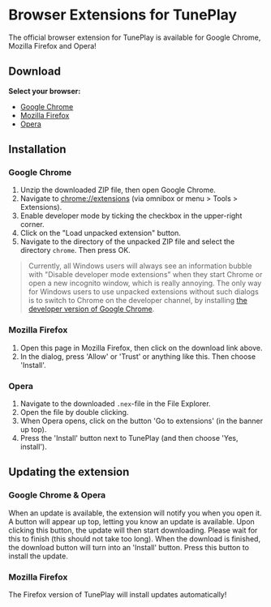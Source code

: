 # Browser Extensions for TunePlay

The official browser extension for TunePlay is available for Google Chrome, Mozilla Firefox and Opera!

## Download

**Select your browser:**
* [Google Chrome](https://github.com/FreekBes/tuneplay-extensions/archive/master.zip)
* [Mozilla Firefox](https://www.tuneplay.net/downloads/tuneplay-for-firefox.xpi)
* [Opera](https://www.tuneplay.net/downloads/tuneplay-for-opera.nex)


## Installation

### Google Chrome
1. Unzip the downloaded ZIP file, then open Google Chrome.
2. Navigate to [chrome://extensions](chrome://extensions) (via omnibox or menu > Tools > Extensions).
3. Enable developer mode by ticking the checkbox in the upper-right corner.
4. Click on the "Load unpacked extension" button.
5. Navigate to the directory of the unpacked ZIP file and select the directory `chrome`. Then press OK.

> Currently, all Windows users will always see an information bubble with "Disable developer mode extensions" when they start Chrome or open a new incognito window, which is really annoying. The only way for Windows users to use unpacked extensions without such dialogs is to switch to Chrome on the developer channel, by installing [the developer version of Google Chrome](https://www.google.com/chrome/browser/index.html?extra=devchannel#eula).

### Mozilla Firefox
1. Open this page in Mozilla Firefox, then click on the download link above.
2. In the dialog, press 'Allow' or 'Trust' or anything like this. Then choose 'Install'.

### Opera
1. Navigate to the downloaded `.nex`-file in the File Explorer.
2. Open the file by double clicking.
3. When Opera opens, click on the button 'Go to extensions' (in the banner up top).
4. Press the 'Install' button next to TunePlay (and then choose 'Yes, install').


## Updating the extension

### Google Chrome & Opera
When an update is available, the extension will notify you when you open it. A button will appear up top, letting you know an update is available. Upon clicking this button, the update will then start downloading. Please wait for this to finish (this should not take too long). When the download is finished, the download button will turn into an 'Install' button. Press this button to install the update.

### Mozilla Firefox
The Firefox version of TunePlay will install updates automatically!
